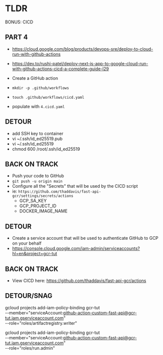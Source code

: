 # TLDR

BONUS: CICD

## PART 4

- https://cloud.google.com/blog/products/devops-sre/deploy-to-cloud-run-with-github-actions
- https://dev.to/rushi-patel/deploy-next-js-app-to-google-cloud-run-with-github-actions-cicd-a-complete-guide-l29

- Create a GitHub action
- `mkdir -p .github/workflows`
- `touch .github/workflows/cicd.yaml`
- populate with `4.cicd.yaml`

## DETOUR

- add SSH key to container
- vi ~/.ssh/id_ed25519.pub
- vi ~/.ssh/id_ed25519
- chmod 600 /root/.ssh/id_ed25519

## BACK ON TRACK

- Push your code to GitHub
- `git push -u origin main`
- Configure all the "Secrets" that will be used by the CICD script
- ie: `https://github.com/thaddavis/fast-api-gcr/settings/secrets/actions`
    - GCP_SA_KEY
    - GCP_PROJECT_ID
    - DOCKER_IMAGE_NAME

## DETOUR

- Create a service account that will be used to authenticate GitHub to GCP on your behalf
- https://console.cloud.google.com/iam-admin/serviceaccounts?hl=en&project=gcr-tut

## BACK ON TRACK

- View CICD here: https://github.com/thaddavis/fast-api-gcr/actions

## DETOUR/SNAG

gcloud projects add-iam-policy-binding gcr-tut \
    --member="serviceAccount:github-action-custom-fast-api@gcr-tut.iam.gserviceaccount.com" \
    --role="roles/artifactregistry.writer"

gcloud projects add-iam-policy-binding gcr-tut \
  --member="serviceAccount:github-action-custom-fast-api@gcr-tut.iam.gserviceaccount.com" \
  --role="roles/run.admin"